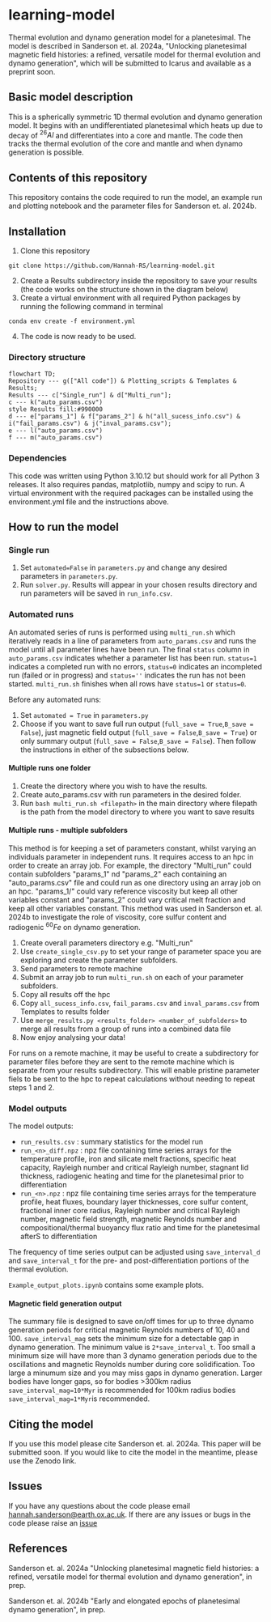 # learning-model

Thermal evolution and dynamo generation model for a planetesimal. The model is described in Sanderson et. al. 2024a, "Unlocking planetesimal magnetic field histories: a refined, versatile model for thermal evolution and dynamo generation", which will be submitted to Icarus and available as a preprint soon. 


## Basic model description
This is a spherically symmetric 1D thermal evolution and dynamo generation model. It begins with an undifferentiated planetesimal which heats up due to decay of $^{26}Al$ and differentiates into a core and mantle. The code then tracks the thermal evolution of the core and mantle and when dynamo generation is possible.

## Contents of this repository
This repository contains the code required to run the model, an example run and plotting notebook and the parameter files for Sanderson et. al. 2024b.

## Installation
1. Clone this repository
```
git clone https://github.com/Hannah-RS/learning-model.git
```
2. Create a Results subdirectory inside the repository to save your results (the code works on the structure shown in the diagram below)
3. Create a virtual environment with all required Python packages by running the following command in terminal
```
conda env create -f environment.yml
```
4. The code is now ready to be used.

### Directory structure
```mermaid
flowchart TD;
Repository --- g(["All code"]) & Plotting_scripts & Templates & Results;
Results --- c["Single_run"] & d["Multi_run"];
c --- k("auto_params.csv")
style Results fill:#990000
d --- e["params_1"] & f["params_2"] & h("all_sucess_info.csv") & i("fail_params.csv") & j("inval_params.csv");
e --- l("auto_params.csv")
f --- m("auto_params.csv")
```

### Dependencies
This code was written using Python 3.10.12 but should work for all Python 3 releases. It also requires pandas, matplotlib, numpy and scipy to run. A virtual environment with the required packages can be installed using the environment.yml file and the instructions above.

## How to run the model

### Single run
1. Set `automated=False` in `parameters.py` and change any desired parameters in `parameters.py`. 
2. Run `solver.py`. Results will appear in your chosen results directory and run parameters will be saved in `run_info.csv`.

### Automated runs
An automated series of runs is performed using `multi_run.sh` which iteratively reads in a line of parameters from `auto_params.csv` and runs the model until all parameter lines have been run. The final `status` column in `auto_params.csv` indicates whether a parameter list has been run. `status=1` indicates a completed run with no errors, `status=0` indicates an incompleted run (failed or in progress) and `status=''` indicates the run has not been started. `multi_run.sh` finishes when all rows have `status=1` or `status=0`.

Before any automated runs:
1. Set `automated = True` in `parameters.py`
2. Choose if you want to save full run output (`full_save = True`,`B_save = False`), just magnetic field output (`full_save = False`,`B_save = True`) or only summary output (`full_save = False`,`B_save = False`).
Then follow the instructions in either of the subsections below.

#### Multiple runs one folder
1. Create the directory where you wish to have the results.
2. Create auto_params.csv with run parameters in the desired folder.
3. Run `bash multi_run.sh <filepath>` in the main directory where filepath is the path from the model directory to where you want to save results

#### Multiple runs - multiple subfolders
This method is for keeping a set of parameters constant, whilst varying an individuals parameter in independent runs. It requires access to an hpc in order to create an array job. For example, the directory "Multi_run" could contain subfolders "params_1" nd "params_2" each containing an "auto_params.csv" file and could run as one directory using an array job on an hpc. "params_1/" could vary reference viscosity but keep all other variables constant and "params_2" could vary critical melt fraction and keep all other variables constant. This method was used in Sanderson et. al. 2024b to investigate the role of viscosity, core sulfur content and radiogenic $^{60}Fe$ on dynamo generation.
 
1. Create overall parameters directory e.g. "Multi_run"
2. Use `create_single_csv.py` to set your range of parameter space you are exploring and create the parameter subfolders.
3. Send parameters to remote machine
4. Submit an array job to run `multi_run.sh` on each of your parameter subfolders. 
5. Copy all results off the hpc
6. Copy `all_sucess_info.csv`, `fail_params.csv` and `inval_params.csv` from Templates to results folder 
7. Use `merge_results.py <results_folder> <number_of_subfolders>` to merge all results from a group of runs into a combined data file 
8. Now enjoy analysing your data!

For runs on a remote machine, it may be useful to create a subdirectory for parameter files before they are sent to the remote machine which is separate from your results subdirectory. This will enable pristine parameter fiels to be sent to the hpc to repeat calculations without needing to repeat steps 1 and 2. 

### Model outputs
The model outputs:
+ `run_results.csv` : summary statistics for the model run
+ `run_<n>_diff.npz` : npz file containing time series arrays for the temperature profile, iron and silicate melt fractions, specific heat capacity, Rayleigh number and critical Rayleigh number, stagnant lid thickness, radiogenic heating and time for the planetesimal prior to differentiation
+ `run_<n>.npz` : npz file containing time series arrays for the temperature profile, heat fluxes, boundary layer thicknesses, core sulfur content, fractional inner core radius,   Rayleigh number and critical Rayleigh number, magnetic field strength, magnetic Reynolds number and compositional/thermal buoyancy flux ratio and time for the planetesimal afterS to differentiation 

The frequency of time series output can be adjusted using `save_interval_d` and `save_interval_t` for the pre- and post-differentiation portions of the thermal evolution.

`Example_output_plots.ipynb` contains some example plots.

#### Magnetic field generation output
The summary file is designed to save on/off times for up to three dynamo generation periods for critical magnetic Reynolds numbers of 10, 40 and 100. `save_interval_mag` sets the minimum size for a detectable gap in dynamo generation. The minimum value is `2*save_interval_t`. Too small a minimum size will have more than 3 dynamo generation periods due to the oscillations and magnetic Reynolds number during core solidification. Too large a minumum size and you may miss gaps in dynamo generation. Larger bodies have longer gaps, so for bodies >300km radius `save_interval_mag=10*Myr` is recommended for 100km radius bodies `save_interval_mag=1*Myr`is recommended.

## Citing the model
If you use this model please cite Sanderson et. al. 2024a. This paper will be submitted soon. If you would like to cite the model in the meantime, please use the Zenodo link.

## Issues
If you have any questions about the code please email hannah.sanderson@earth.ox.ac.uk. 
If there are any issues or bugs in the code please raise an [issue](https://github.com/Hannah-RS/learning-model/issues)

## References
Sanderson et. al. 2024a "Unlocking planetesimal magnetic field histories: a refined, versatile model for thermal evolution and dynamo generation", in prep. 

Sanderson et. al. 2024b "Early and elongated epochs of planetesimal dynamo generation", in prep.



